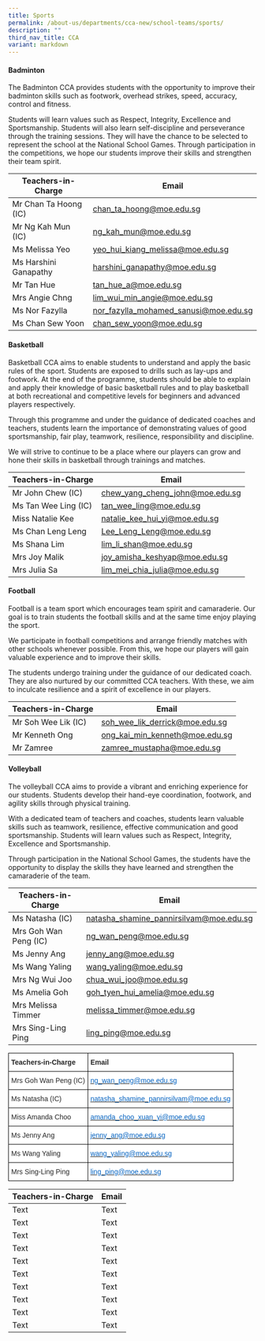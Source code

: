 ```yaml
---
title: Sports
permalink: /about-us/departments/cca-new/school-teams/sports/
description: ""
third_nav_title: CCA
variant: markdown
---
```

<h4><strong>Badminton</strong></h4>
<p>The Badminton CCA provides students with the opportunity to improve their badminton skills such as footwork, overhead strikes, speed, accuracy, control and fitness.</p>
<p>Students will learn values such as Respect, Integrity, Excellence and Sportsmanship. Students will also learn self-discipline and perseverance through the training sessions. They will have the chance to be selected to represent the school at the National School Games. Through participation in the competitions, we hope our students improve their skills and strengthen their team spirit.</p>



| Teachers-in-Charge | Email |
| -------- | -------- |
| Mr Chan Ta Hoong (IC)     | chan_ta_hoong@moe.edu.sg     |
| Mr Ng Kah Mun (IC)     | ng_kah_mun@moe.edu.sg     |
| Ms Melissa Yeo     | yeo_hui_kiang_melissa@moe.edu.sg     |
| Ms Harshini Ganapathy     | harshini_ganapathy@moe.edu.sg     |
| Mr Tan Hue     | tan_hue_a@moe.edu.sg     |
| Mrs Angie Chng     | lim_wui_min_angie@moe.edu.sg     |
| Ms Nor Fazylla    | nor_fazylla_mohamed_sanusi@moe.edu.sg    |
| Ms Chan Sew Yoon     | chan_sew_yoon@moe.edu.sg     |

<p></p><section id="basketball"><p></p>
<h4><strong>Basketball</strong></h4>
<p>Basketball CCA aims to enable students to understand and apply the basic rules of the sport. Students are exposed to drills such as lay-ups and footwork. At the end of the programme, students should be able to explain and apply their knowledge of basic basketball rules and to play basketball at both recreational and competitive levels for beginners and advanced players respectively.</p></section>
<p>Through this programme and under the guidance of dedicated coaches and teachers, students learn the importance of demonstrating values of good sportsmanship, fair play, teamwork, resilience, responsibility and discipline.</p>
<p>We will strive to continue to be a place where our players can grow and hone their skills in basketball through trainings and matches.</p>

| Teachers-in-Charge | Email |
| -------- | -------- |
| Mr John Chew (IC)     | chew_yang_cheng_john@moe.edu.sg     |
| Ms Tan Wee Ling (IC)     | tan_wee_ling@moe.edu.sg    |
| Miss Natalie Kee     | natalie_kee_hui_yi@moe.edu.sg     |
| Ms Chan Leng Leng     | Lee_Leng_Leng@moe.edu.sg    |
| Ms Shana Lim     | lim_li_shan@moe.edu.sg    |
| Mrs Joy Malik    | joy_amisha_keshyap@moe.edu.sg     |
| Mrs Julia Sa     | lim_mei_chia_julia@moe.edu.sg    |

<p></p><section id="football"><p></p>
<h4><strong>Football</strong></h4>
<p>Football is a team sport which encourages team spirit and camaraderie. Our goal is to train students the football skills and at the same time enjoy playing the sport.</p></section>
<p>We participate in football competitions and arrange friendly matches with other schools whenever possible. From this, we hope our players will gain valuable experience and to improve their skills.</p>
<p>The students undergo training under the guidance of our dedicated coach. They are also nurtured by our committed CCA teachers. With these, we aim to inculcate resilience and a spirit of excellence in our players.</p>

| Teachers-in-Charge | Email |
| -------- | -------- |
| Mr Soh Wee Lik (IC)    | soh_wee_lik_derrick@moe.edu.sg     |
| Mr Kenneth Ong     | ong_kai_min_kenneth@moe.edu.sg      |
| Mr Zamree     | zamree_mustapha@moe.edu.sg    |


<p></p><section id="volleyball"><p></p>
<h4><strong>Volleyball</strong></h4>

The volleyball CCA aims to provide a vibrant and enriching experience for our students. Students develop their hand-eye coordination, footwork, and agility skills through physical training. 

With a dedicated team of teachers and coaches, students learn valuable skills such as teamwork, resilience, effective communication and good sportsmanship. Students will learn values such as Respect, Integrity, Excellence and Sportsmanship. 

Through participation in the National School Games, the students have the opportunity to display the skills they have learned and strengthen the camaraderie of the team.
	
| Teachers-in-Charge | Email |
| -------- | -------- |
| Ms Natasha (IC)     | natasha_shamine_pannirsilvam@moe.edu.sg     |
| Mrs Goh Wan Peng (IC)     | ng_wan_peng@moe.edu.sg     |
| Ms Jenny Ang     | jenny_ang@moe.edu.sg     |
| Ms Wang Yaling     | wang_yaling@moe.edu.sg     |
| Mrs Ng Wui Joo     | chua_wui_joo@moe.edu.sg     |
| Ms Amelia Goh     | goh_tyen_hui_amelia@moe.edu.sg     |
| Mrs Melissa Timmer     | melissa_timmer@moe.edu.sg     |
| Mrs Sing-Ling Ping     | ling_ping@moe.edu.sg     |

<style type="text/css">
.tg  {border-collapse:collapse;border-spacing:0;}
.tg td{border-color:black;border-style:solid;border-width:1px;font-family:Arial, sans-serif;font-size:14px;
  overflow:hidden;padding:10px 5px;word-break:normal;}
.tg th{border-color:black;border-style:solid;border-width:1px;font-family:Arial, sans-serif;font-size:14px;
  font-weight:normal;overflow:hidden;padding:10px 5px;word-break:normal;}
.tg .tg-7zkw{background-color:#FFF;color:#282828;text-align:left;vertical-align:top}
.tg .tg-hr73{background-color:#FFF;color:#282828;font-weight:bold;text-align:left;vertical-align:top}
.tg .tg-wogo{background-color:#FFF;color:#0563C1;text-align:left;text-decoration:underline;vertical-align:top}
</style>
<table class="tg">
<thead>
  <tr>
    <th class="tg-hr73"><span style="color:#282828">Teachers-in-Charge</span></th>
    <th class="tg-hr73"><span style="color:#282828">Email</span></th>
  </tr>
</thead>
<tbody>
  <tr>
    <td class="tg-7zkw"><span style="color:#282828">Mrs Goh Wan Peng (IC)</span></td>
    <td class="tg-wogo"><a href="mailto:ng_wan_peng@moe.edu.sg"><span style="color:#0563C1">ng_wan_peng@moe.edu.sg</span></a></td>
  </tr>
  <tr>
    <td class="tg-7zkw"><span style="color:#282828">Ms Natasha (IC)</span></td>
    <td class="tg-wogo"><a href="mailto:natasha_shamine_pannirsilvam@moe.edu.sg"><span style="color:#0563C1">natasha_shamine_pannirsilvam@moe.edu.sg</span></a></td>
  </tr>
  <tr>
    <td class="tg-7zkw"><span style="color:#282828">Miss Amanda Choo</span></td>
    <td class="tg-wogo"><a href="mailto:amanda_choo_xuan_yi@moe.edu.sg"><span style="color:#0563C1">amanda_choo_xuan_yi@moe.edu.sg</span></a></td>
  </tr>
  <tr>
    <td class="tg-7zkw"><span style="color:#282828">Ms Jenny Ang</span></td>
    <td class="tg-wogo"><a href="mailto:jenny_ang@moe.edu.sg"><span style="color:#0563C1">jenny_ang@moe.edu.sg</span></a></td>
  </tr>
  <tr>
    <td class="tg-7zkw"><span style="color:#282828">Ms Wang Yaling</span></td>
    <td class="tg-wogo"><a href="mailto:wang_yaling@moe.edu.sg"><span style="color:#0563C1">wang_yaling@moe.edu.sg</span></a></td>
  </tr>
   <tr>
    <td class="tg-7zkw"><span style="color:#282828">Mrs Sing-Ling Ping</span></td>
    <td class="tg-wogo"><a href="mailto:ling_ping@moe.edu.sg"><span style="color:#0563C1">ling_ping@moe.edu.sg</span></a></td>
  </tr>
  </tbody>
</table>

| Teachers-in-Charge | Email |
| -------- | -------- |
| Text     | Text     |
| Text     | Text     |
| Text     | Text     |
| Text     | Text     |
| Text     | Text     |
| Text     | Text     |
| Text     | Text     |
| Text     | Text     |
| Text     | Text     |
| Text     | Text     |</section>